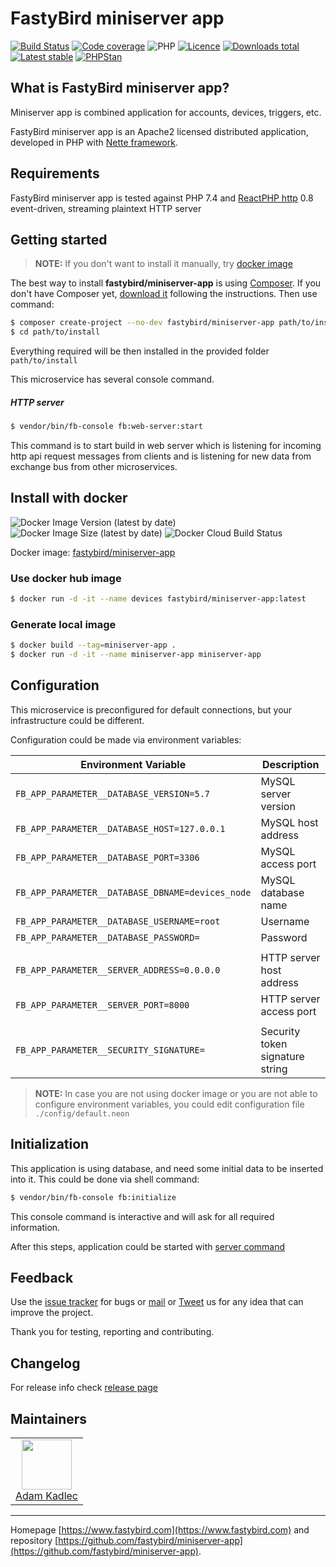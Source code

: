 # FastyBird miniserver app

[![Build Status](https://img.shields.io/travis/com/FastyBird/miniserver-app.svg?style=flat-square)](https://travis-ci.com/FastyBird/miniserver-app)
[![Code coverage](https://img.shields.io/coveralls/FastyBird/miniserver-app.svg?style=flat-square)](https://coveralls.io/r/FastyBird/miniserver-app)
![PHP](https://img.shields.io/packagist/php-v/fastybird/miniserver-app?style=flat-square)
[![Licence](https://img.shields.io/packagist/l/FastyBird/miniserver-app.svg?style=flat-square)](https://packagist.org/packages/FastyBird/miniserver-app)
[![Downloads total](https://img.shields.io/packagist/dt/FastyBird/miniserver-app.svg?style=flat-square)](https://packagist.org/packages/FastyBird/miniserver-app)
[![Latest stable](https://img.shields.io/packagist/v/FastyBird/miniserver-app.svg?style=flat-square)](https://packagist.org/packages/FastyBird/miniserver-app)
[![PHPStan](https://img.shields.io/badge/PHPStan-enabled-brightgreen.svg?style=flat-square)](https://github.com/phpstan/phpstan)

## What is FastyBird miniserver app?

Miniserver app is combined application for accounts, devices, triggers, etc.

FastyBird miniserver app is an Apache2 licensed distributed application, developed in PHP with [Nette framework](https://nette.org).

## Requirements

FastyBird miniserver app is tested against PHP 7.4 and [ReactPHP http](https://github.com/reactphp/http) 0.8 event-driven, streaming plaintext HTTP server

## Getting started

> **NOTE:** If you don't want to install it manually, try [docker image](#install-with-docker)

The best way to install **fastybird/miniserver-app** is using [Composer](https://getcomposer.org/). If you don't have Composer yet, [download it](https://getcomposer.org/download/) following the instructions.
Then use command:

```sh
$ composer create-project --no-dev fastybird/miniserver-app path/to/install
$ cd path/to/install
```

Everything required will be then installed in the provided folder `path/to/install`

This microservice has several console command.

##### HTTP server

```sh
$ vendor/bin/fb-console fb:web-server:start
```

This command is to start build in web server which is listening for incoming http api request messages from clients and is listening for new data from exchange bus from other microservices. 

## Install with docker

![Docker Image Version (latest by date)](https://img.shields.io/docker/v/fastybird/miniserver-app?style=flat-square)
![Docker Image Size (latest by date)](https://img.shields.io/docker/image-size/fastybird/miniserver-app?style=flat-square)
![Docker Cloud Build Status](https://img.shields.io/docker/cloud/build/fastybird/miniserver-app?style=flat-square)

Docker image: [fastybird/miniserver-app](https://hub.docker.com/r/fastybird/miniserver-app/)

### Use docker hub image

```bash
$ docker run -d -it --name devices fastybird/miniserver-app:latest
```

### Generate local image

```bash
$ docker build --tag=miniserver-app .
$ docker run -d -it --name miniserver-app miniserver-app
```

## Configuration

This microservice is preconfigured for default connections, but your infrastructure could be different.

Configuration could be made via environment variables:

| Environment Variable | Description |
| ---------------------- | ---------------------------- |
| `FB_APP_PARAMETER__DATABASE_VERSION=5.7` | MySQL server version |
| `FB_APP_PARAMETER__DATABASE_HOST=127.0.0.1` | MySQL host address |
| `FB_APP_PARAMETER__DATABASE_PORT=3306` | MySQL access port |
| `FB_APP_PARAMETER__DATABASE_DBNAME=devices_node` | MySQL database name |
| `FB_APP_PARAMETER__DATABASE_USERNAME=root` | Username |
| `FB_APP_PARAMETER__DATABASE_PASSWORD=` | Password |
| | |
| `FB_APP_PARAMETER__SERVER_ADDRESS=0.0.0.0` | HTTP server host address |
| `FB_APP_PARAMETER__SERVER_PORT=8000` | HTTP server access port |
| | |
| `FB_APP_PARAMETER__SECURITY_SIGNATURE=` | Security token signature string |

> **NOTE:** In case you are not using docker image or you are not able to configure environment variables, you could edit configuration file `./config/default.neon`

## Initialization

This application is using database, and need some initial data to be inserted into it. This could be done via shell command:

```sh
$ vendor/bin/fb-console fb:initialize
```

This console command is interactive and will ask for all required information.

After this steps, application could be started with [server command](#http-server)

## Feedback

Use the [issue tracker](https://github.com/FastyBird/miniserver-app/issues) for bugs or [mail](mailto:code@fastybird.com) or [Tweet](https://twitter.com/fastybird) us for any idea that can improve the project.

Thank you for testing, reporting and contributing.

## Changelog

For release info check [release page](https://github.com/FastyBird/miniserver-app/releases)

## Maintainers

<table>
	<tbody>
		<tr>
			<td align="center">
				<a href="https://github.com/akadlec">
					<img width="80" height="80" src="https://avatars3.githubusercontent.com/u/1866672?s=460&amp;v=4">
				</a>
				<br>
				<a href="https://github.com/akadlec">Adam Kadlec</a>
			</td>
		</tr>
	</tbody>
</table>

***
Homepage [https://www.fastybird.com](https://www.fastybird.com) and repository [https://github.com/fastybird/miniserver-app](https://github.com/fastybird/miniserver-app).
